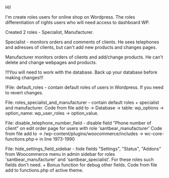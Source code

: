Hi!

I'm create roles users for online shop on Wordpress. The roles differentiation of rights users who will need access to dashboard WP.

Created 2 roles - Specialist, Manufacturer.

Specialist - monitors orders and comments of clients. He sees telephones and adresses of clients, but can't add new products and changes pages.

Manufacturer monitors orders of clients and add/change products. He can't delete and change webpages and products.

!!!You will need to work with the database. Back up your database before making changes!!! 

!File: default_roles - contain default roles of users in Wordpress. If you need to revert changes.

File: roles_specialist_and_manufacturer - contain default roles + specialist and manufacturer.
Code from file add to -> Database -> table: wp_options -> option_name: wp_user_roles -> option_value.

File: disable_telephone_number_field - disable field "Phone number of client" on edit order page for users with role 'santbear_manufacturer'
Code from file add to -> <your sitename>/wp-content/plugins/woocommerce/includes -> wc-core-functions.php-> in line 1973-1990

File: hide_settings_field_sidebar - hide fields "Settings", "Status", "Addons" from Woocommerce menu in admin sidebar for roles 'santbear_manufacturer' and 'santbear_specialist'. For these roles such fields don't need. + Bonus function for debug other fields.
Code from file add to functions.php of active theme.


